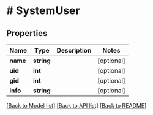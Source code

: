# # SystemUser

## Properties

Name | Type | Description | Notes
------------ | ------------- | ------------- | -------------
**name** | **string** |  | [optional] 
**uid** | **int** |  | [optional] 
**gid** | **int** |  | [optional] 
**info** | **string** |  | [optional] 

[[Back to Model list]](../../README.md#documentation-for-models) [[Back to API list]](../../README.md#documentation-for-api-endpoints) [[Back to README]](../../README.md)


